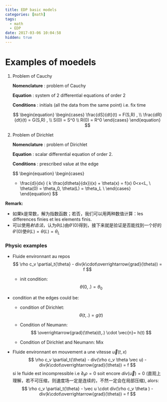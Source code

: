 ```yaml
---
title: EDP basic models
categories: [math]
tags:
  - math
  - EDP
date: 2017-03-06 10:04:58
hidden: true
---
```


# Examples of moedels

1.    Problem of Cauchy

      **Nomenclature** : problem of Cauchy

      **Equation** : system of 2 differential equations of order 2

      **Conditions** : initials (all the data from the same point) i.e. fix time

      $$
      \begin{equation}
        \begin{cases}
          \frac{dS}{dt}(t) = F(S,R)  ,  \\
          \frac{dR}{dt}(t) = G(S,R) ,  \\
          S(0) = S^0 \\
          R(0) = R^0
        \end{cases}
      \end{equation}
      $$

2.    Problem of Dirichlet

      **Nomenclature** : problem of Dirichlet

      **Equation** : scalar differential equation of order 2.

      **Conditions** : prescribed value at the edge

      $$
      \begin{equation}
        \begin{cases}
      - \frac{d}{dx} ( k \frac{d\theta}{dx})(x) + \theta(x) = f(x) 0<x<L, \\
        \theta(0) = \theta_0, \theta(L) = \theta_L \\
     \end{cases}
   \end{equation}
$$

   **Remark:**

   - 如果k是常数，解为指数函数；若否，我们可以用两种数值计算：les differences finies et les elements finis.
   - 可以使用*射击法*，认为$\theta(L)$由$\theta'(0)$得到，接下来就是验证是否能找到一个好的$\theta'(0)$使$\theta(L)=\theta(L) = \theta_L$

### Physic examples

- Fluide environnant au repos
$$
  \rho c_v \partial_t{\theta} - div(k\cdot\overrightarrow{grad}(\theta)) = f
$$
  - init condition:
$$
    \theta(0,.) = \theta_0
    $$

-   condition at the edges could be:

    - condition of Dirichlet:
      $$
      \theta(t,.) = g(t)
      $$

    - Condition of Neumann:
      $$
      \overrightarrow{grad}(\theta)(t,.) \cdot \vec{n}= h(t)
      $$

    - Condition of Dirichlet and Neumann: Mix

-   Fluide environnant en mouvement a une vitesse $\vec u(t,x)$
    $$
    \rho c_v \partial_t{\theta} - div(\rho c_v \theta \vec u) - div(k\cdot\overrightarrow{grad}(\theta)) = f
    $$
    si le fluide est incompressible i.e $\partial_t \rho = 0$ soit encore $div(\vec u) = 0$ (直观上理解，若不可压缩，则速度场一定是连续的，不然一定会在局部压缩), alors:
    $$
    \rho c_v \partial_t{\theta} - \vec u \cdot div(\rho c_v \theta ) - div(k\cdot\overrightarrow{grad}(\theta)) = f
    $$
    ​

    ​